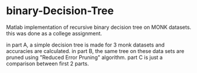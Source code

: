 # binary-Decision-Tree
Matlab implementation of recursive binary decision tree on MONK datasets.
this was done as a college assignment.

in part A, a simple decision tree is made for 3 monk datasets and accuracies are calculated.
in part B, the same tree on these data sets are pruned using "Reduced Error Pruning" algorithm.
part C is just a comparison between first 2 parts.
